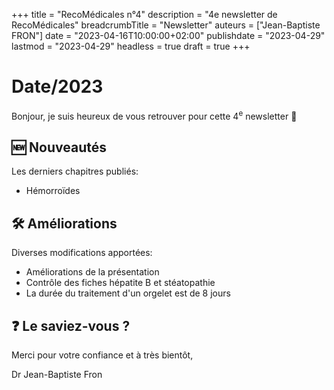 +++
title = "RecoMédicales n°4"
description = "4e newsletter de RecoMédicales"
breadcrumbTitle = "Newsletter"
auteurs = ["Jean-Baptiste FRON"]
date = "2023-04-16T10:00:00+02:00"
publishdate = "2023-04-29"
lastmod = "2023-04-29"
headless = true
draft = true
+++

# Date/2023

Bonjour, je suis heureux de vous retrouver pour cette 4<sup>e</sup> newsletter 📰

## 🆕 Nouveautés

Les derniers chapitres publiés:

- Hémorroïdes

## 🛠️ Améliorations

Diverses modifications apportées:

- Améliorations de la présentation
- Contrôle des fiches hépatite B et stéatopathie
- La durée du traitement d'un orgelet est de 8 jours

## ❓ Le saviez-vous ?



Merci pour votre confiance et à très bientôt,

Dr Jean-Baptiste Fron
